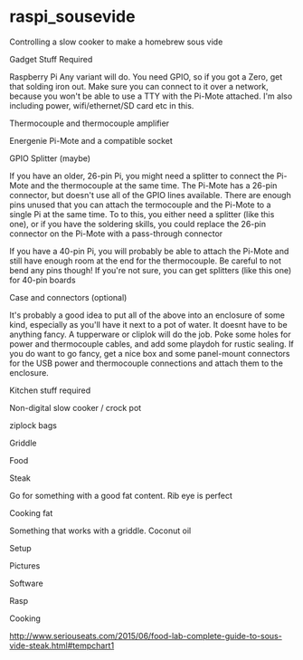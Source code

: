 # raspi_sousevide
Controlling a slow cooker to make a homebrew sous vide

Gadget Stuff Required

Raspberry Pi
Any variant will do.  You need GPIO, so if you got a Zero, get that solding iron out.  Make sure you can connect to it over a network, because you won't be able to use a TTY with the Pi-Mote attached.  I'm also including power, wifi/ethernet/SD card etc in this.

Thermocouple and thermocouple amplifier

Energenie Pi-Mote and a compatible socket

GPIO Splitter (maybe)

If you have an older, 26-pin Pi, you might need a splitter to connect the Pi-Mote and the thermocouple at the same time. The Pi-Mote has a 26-pin connector, but doesn't use all of the GPIO lines available. There are enough pins unused that you can attach the termocouple and the Pi-Mote to a single Pi at the same time. To to this, you either need a splitter (like this one), or if you have the soldering skills, you could replace the 26-pin connector on the Pi-Mote with a pass-through connector

If you have a 40-pin Pi, you will probably be able to attach the Pi-Mote and still have enough room at the end for the thermocouple. Be careful to not bend any pins though! If you're not sure, you can get splitters (like this one) for 40-pin boards

Case and connectors (optional)

It's probably a good idea to put all of the above into an enclosure of some kind, especially as you'll have it next to a pot of water. It doesnt have to be anything fancy. A tupperware or cliplok will do the job. Poke some holes for power and thermocouple cables, and add some playdoh for rustic sealing.  If you do want to go fancy, get a nice box and some panel-mount connectors for the USB power and thermocouple connections and attach them to the enclosure.

Kitchen stuff required

Non-digital slow cooker / crock pot

ziplock bags

Griddle

Food

Steak

Go for something with a good fat content. Rib eye is perfect

Cooking fat

Something that works with a griddle. Coconut oil

Setup



Pictures

Software

Rasp

Cooking

http://www.seriouseats.com/2015/06/food-lab-complete-guide-to-sous-vide-steak.html#tempchart1


